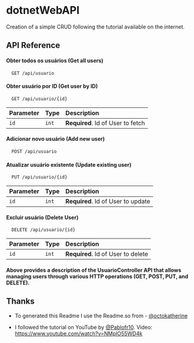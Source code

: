 # dotnetWebAPI

Creation of a simple CRUD following the tutorial available on the internet.


## API Reference

#### Obter todos os usuários (Get all users)

```http
  GET /api/usuario
```


#### Obter usuário por ID (Get user by ID)

```http
  GET /api/usuario/{id}
```

| Parameter | Type     | Description                       |
| :-------- | :------- | :-------------------------------- |
| `id`      | `int` | **Required**. Id of User to fetch |

#### Adicionar novo usuário (Add new user)

```http
  POST /api/usuario
```

#### Atualizar usuário existente (Update existing user)

```http
  PUT /api/usuario/{id}
```

| Parameter | Type     | Description                       |
| :-------- | :------- | :-------------------------------- |
| `id`      | `int` | **Required**. Id of User to update |

#### Excluir usuário (Delete User)

```http
  DELETE /api/usuario/{id}
```

| Parameter | Type     | Description                       |
| :-------- | :------- | :-------------------------------- |
| `id`      | `int` | **Required**. Id of User to delete |

#### Above provides a description of the UsuarioController API that allows managing users through various HTTP operations (GET, POST, PUT, and DELETE).


## Thanks

- To generated this Readme I use the Readme.so from - [@octokatherine](https://www.github.com/octokatherine)

- I followed the tutorial on YouTube by [@Pablofr10](https://github.com/Pablofr10). Video: https://www.youtube.com/watch?v=NMplO55WD4k



